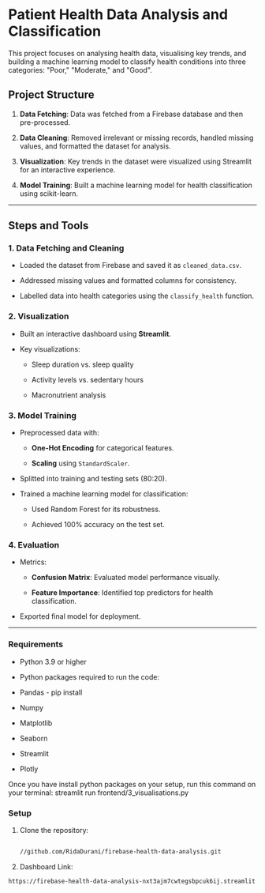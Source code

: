 # Patient Health Data Analysis and Classification

This project focuses on analysing health data, visualising key trends, and building a machine learning model to classify health conditions into three categories: "Poor," "Moderate," and "Good".

## **Project Structure**

1. **Data Fetching**: Data was fetched from a Firebase database and then pre-processed.

2. **Data Cleaning**: Removed irrelevant or missing records, handled missing values, and formatted the dataset for analysis.

3. **Visualization**: Key trends in the dataset were visualized using Streamlit for an interactive experience.

4. **Model Training**: Built a machine learning model for health classification using scikit-learn.

 

---

 

## **Steps and Tools**

 

### **1. Data Fetching and Cleaning**

- Loaded the dataset from Firebase and saved it as `cleaned_data.csv`.

- Addressed missing values and formatted columns for consistency.

- Labelled data into health categories using the `classify_health` function.

 

### **2. Visualization**

- Built an interactive dashboard using **Streamlit**.

- Key visualizations:

  - Sleep duration vs. sleep quality

  - Activity levels vs. sedentary hours

  - Macronutrient analysis

 

### **3. Model Training**

- Preprocessed data with:

  - **One-Hot Encoding** for categorical features.

  - **Scaling** using `StandardScaler`.

- Splitted into training and testing sets (80:20).

- Trained a machine learning model for classification:

  - Used Random Forest for its robustness.

  - Achieved 100% accuracy on the test set.

 

### **4. Evaluation**

- Metrics:

  - **Confusion Matrix**: Evaluated model performance visually.

  - **Feature Importance**: Identified top predictors for health classification.

- Exported final model for deployment.

 

---

### **Requirements**

- Python 3.9 or higher

- Python packages required to run the code:
 - Pandas - pip install
 - Numpy
 - Matplotlib
 - Seaborn
 - Streamlit
 - Plotly

Once you have install python packages on your setup, run this command on your terminal: streamlit run frontend/3_visualisations.py

### **Setup**

1. Clone the repository: 

   ```bash

   //github.com/RidaDurani/firebase-health-data-analysis.git

2. Dashboard Link:

```bash
https://firebase-health-data-analysis-nxt3ajm7cwtegsbpcuk6ij.streamlit.app/


